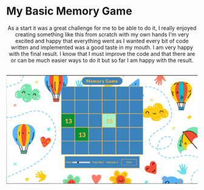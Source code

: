 # My Basic Memory Game
<div align="center">As a start it was a great challenge for me to be able to do it, I really enjoyed creating something like this from scratch with my own hands I'm very excited and happy that everything went as I wanted every bit of code written and implemented was a good taste in my mouth. I am very happy with the final result. I know that I must improve the code and that there are or can be much easier ways to do it but so far I am happy with the result.</div> <br>

![screenshot](https://github.com/jJaguer/My-Basic-MemoryGame/blob/main/GameScreenshot.PNG)
